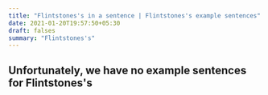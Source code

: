 ```yaml
---
title: "Flintstones's in a sentence | Flintstones's example sentences"
date: 2021-01-20T19:57:50+05:30
draft: falses
summary: "Flintstones's"
---
```

## Unfortunately, we have no example sentences for Flintstones's                 
